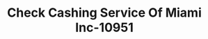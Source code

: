 ---
f_zip-code: 33009
f_state-code: FL
title: Check Cashing Service Of Miami Inc-10951
f_phone: 305-759-6521
f_city-only: Hallandale Beach
f_address: 300 Three Islands Boulevard Hallandale Beach
f_location-unique-id: '10951'
slug: check-cashing-service-of-miami-inc-10951
updated-on: '2024-05-30T13:46:58.046Z'
created-on: '2024-05-30T13:36:59.803Z'
published-on: '2024-05-30T13:54:32.469Z'
f_city-state: cms/city/hallandale-beach-fl.md
f_company: cms/company/check-cashing-service-of-miami-inc.md
f_state: cms/state/florida.md
layout: '[payday-loan].html'
tags: payday-loan
---